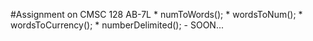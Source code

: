 #Assignment on CMSC 128 AB-7L
	* numToWords();
	* wordsToNum();
	* wordsToCurrency();
	* numberDelimited(); - SOON...

